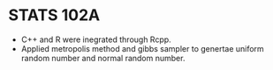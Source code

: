 # STATS 102A

- C++ and R were inegrated through Rcpp. 
- Applied metropolis method and gibbs sampler to genertae uniform random number and normal random number.
